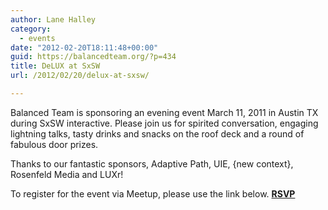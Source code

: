 ```yaml
---
author: Lane Halley
category:
  - events
date: "2012-02-20T18:11:48+00:00"
guid: https://balancedteam.org/?p=434
title: DeLUX at SxSW
url: /2012/02/20/delux-at-sxsw/

---
```

Balanced Team is sponsoring an evening event March 11, 2011 in Austin TX during SxSW interactive. Please join us for spirited conversation, engaging lightning talks, tasty drinks and snacks on the roof deck and a round of fabulous door prizes.


Thanks to our fantastic sponsors, Adaptive Path, UIE, {new context}, Rosenfeld Media and LUXr!


To register for the event via Meetup, please use the link below.
**[RSVP](http://www.meetup.com/Balanced-Team-DeLUX/events/53055952/)**
